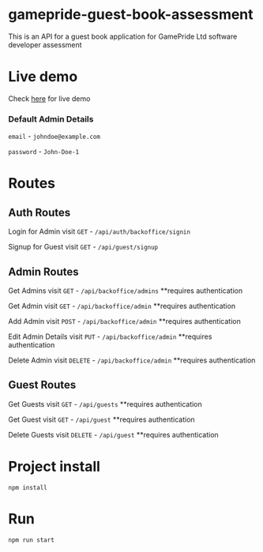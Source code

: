 # gamepride-guest-book-assessment
This is an API for a guest book application for GamePride Ltd software developer assessment

# Live demo
Check [here](https://emmynem.com/quizapp-sequelize-api/) for live demo

### Default Admin Details
`email` - `johndoe@example.com`

`password` - `John-Doe-1`

# Routes

## Auth Routes
Login for Admin visit `GET` - ```/api/auth/backoffice/signin```

Signup for Guest visit `GET` -  ```/api/guest/signup```

## Admin Routes
Get Admins visit `GET` -  ```/api/backoffice/admins``` **requires authentication

Get Admin visit `GET` -  ```/api/backoffice/admin``` **requires authentication

Add Admin visit `POST` -  ```/api/backoffice/admin``` **requires authentication

Edit Admin Details visit `PUT` -  ```/api/backoffice/admin``` **requires authentication

Delete Admin visit `DELETE` -  ```/api/backoffice/admin``` **requires authentication

## Guest Routes
Get Guests visit `GET` -  ```/api/guests``` **requires authentication

Get Guest visit `GET` -  ```/api/guest``` **requires authentication

Delete Guests visit `DELETE` -  ```/api/guest``` **requires authentication
 
# Project install
```
npm install
```

# Run
```
npm run start
```
